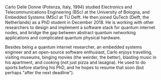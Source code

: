 Carlo Delle Donne (Potenza, Italy, 1994) studied Electronics and
Telecommunications Engineering (BSc) at the University of Bologna, and Embedded
Systems (MSc) at TU Delft.  He then joined QuTech (Delft, the Netherlands) as a
PhD student in December 2018.  He is working with other researchers to design
and implement a software stack for quantum internet nodes, and bridge the gap
between abstract quantum networking applications and complicated quantum
physical hardware.

Besides being a quantum internet researcher, an embedded systems engineer and an
open-source software enthusiast, Carlo enjoys travelling, visiting museums,
binging movies (the weirder, the better), blasting music in his apartment, and
cooking (not just pizza and lasagna).  He used to do sports before starting his
PhD, and he hopes to resume that soon (but perhaps "after the next deadline").
